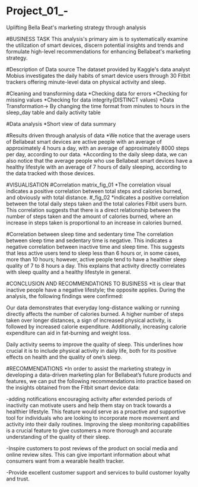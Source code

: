 # Project_01_-
 Uplifting Bella Beat's marketing strategy through analysis


#BUSINESS TASK
   This analysis's primary aim is to systematically examine the utilization of smart devices, discern potential insights and trends and formulate high-level recommendations for enhancing Bellabeat's  marketing strategy.

#Description of Data source
    The dataset provided by Kaggle's data analyst Mobius investigates the daily habits of smart device users through 30 Fitbit trackers offering minute-level data on physical activity and sleep.

#Cleaning and transforming data
     *Checking data for errors
     *Checking for missing values
     *Checking for data integrity(DISTINCT values)
     *Data Transformation-> By changing the time format from minutes to hours in the sleep_day table and daily activity table

 #Data analysis
      *Short view of data summary
      
#Results driven through analysis of data
       *We notice that the average users of Bellabeat smart devices are active people with an average of approximately 4 hours a day, with an average of approximately 8000 steps per day, according to our data.
       *According to the daily sleep data, we can also notice that the average people who use Bellabeat smart devices have a healthy lifestyle with an average of 7 hours of daily sleeping, according to the data tracked with those devices.

#VISUALISATION
       #Correlation matrix_fig_01
       *The correlation visual indicates a positive correlation between total steps and calories burned, and obviously with total distance.
 #_fig_02
        *indicates a positive correlation between the total daily steps taken and the total calories Fitbit users burn. This correlation suggests that there is a direct relationship between the number of steps taken and the amount of calories burned, where an increase in steps taken is proportional to an increase in calories burned.

#Correlation between sleep time and sedentary time 
         The correlation between sleep time and sedentary time is negative. This indicates a negative correlation between inactive time and sleep time. This suggests that less active users tend to sleep less than 6 hours or, in some cases, more than 10 hours; however, active people tend to have a healthier sleep quality of 7 to 8 hours a day. This explains that activity directly correlates with sleep quality and a healthy lifestyle in general.


#CONCLUSION AND RECOMMENDATIONS TO BUSINESS
        *It is clear that inactive people have a negative lifestyle; the opposite applies. During the analysis, the following findings were confirmed:

Our data demonstrates that everyday long-distance walking or running directly affects the number of calories burned. A higher number of steps taken over longer distances, a sign of increased physical activity, is followed by increased calorie expenditure. Additionally, increasing calorie expenditure can aid in fat-burning and weight loss.

Daily activity seems to improve the quality of sleep. This underlines how crucial it is to include physical activity in daily life, both for its positive effects on health and the quality of one’s sleep.


#RECOMMENDATIONS 
        *In order to assist the marketing strategy in developing a data-driven marketing plan for Bellabeat’s future products and features, we can put the following recommendations into practice based on the insights obtained from the Fitbit smart device data:

-adding notifications encouraging activity after extended periods of inactivity can motivate users and help them stay on track towards a healthier lifestyle. This feature would serve as a proactive and supportive tool for individuals who are looking to incorporate more movement and activity into their daily routines. Improving the sleep monitoring capabilities is a crucial feature to give customers a more thorough and accurate understanding of the quality of their sleep.

-Inspire customers to post reviews of the product on social media and online review sites. This can give important information about what consumers want from a wearable health tracker.

-Provide excellent customer support and services to build customer loyalty and trust.



